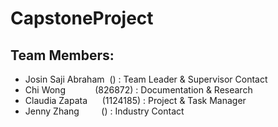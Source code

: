 # CapstoneProject

## Team Members:
- Josin Saji Abraham  () : Team Leader & Supervisor Contact
- Chi Wong            (826872) : Documentation & Research
- Claudia Zapata      (1124185) : Project & Task Manager 
- Jenny Zhang         () : Industry Contact
